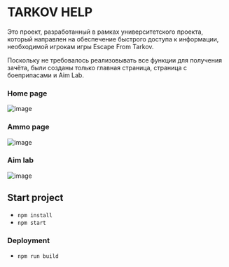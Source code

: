 # TARKOV HELP
Это проект, разработанный в рамках университетского проекта, который направлен на обеспечение быстрого доступа к информации, необходимой игрокам игры Escape From Tarkov.

Поскольку не требовалось реализовывать все функции для получения зачёта, были созданы только главная страница, страница с боеприпасами и Aim Lab.

### Home page
![image](https://github.com/GasikPasik/tarkovHelp/assets/83033489/353e3b86-7071-4892-916e-6e186cb652b3)

### Ammo page
![image](https://github.com/GasikPasik/tarkovHelp/assets/83033489/d0236b91-904a-4693-a6a9-454e67d6c3e3)

### Aim lab
![image](https://github.com/GasikPasik/tarkovHelp/assets/83033489/b8176aa8-b06f-4dbf-a2aa-b95c6cff62c6)


## Start project
* ``npm install``
* ``npm start``

### Deployment
* ``npm run build`` 
